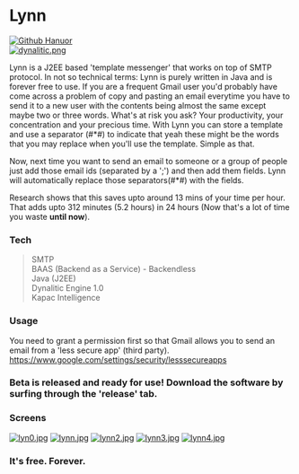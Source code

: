 # Lynn
[![Github Hanuor](https://img.shields.io/badge/Hanuor-Lynn-blue.svg)](https://github.com/hanuor/lynn)       
[![dynalitic.png](https://s24.postimg.org/5ic4dr1dh/dynalitic.png)](https://www.linkedin.com/?trk=nav_logo)

Lynn is a J2EE based 'template messenger' that works on top of SMTP protocol. 
In not so technical terms: Lynn is purely written in Java and is forever free to use. 
If you are a frequent Gmail user you'd probably have come across a problem of copy and pasting an email everytime you have to send it to a new user with the contents being almost the same except maybe two or three words. 
What's at risk you ask? Your productivity, your concentration and your precious time. 
With Lynn you can store a template and use a separator (#*#) to indicate that yeah these might be the words that you may replace when you'll use the template. Simple as that.

Now, next time you want to send an email to someone or a group of people just add those email ids (separated by a ';') and then add them fields. Lynn will automatically replace those separators(#*#) with the fields. 

Research shows that this saves upto around 13 mins of your time per hour. That adds upto 312 minutes (5.2 hours) in 24 hours (Now that's a lot of time you waste **until now**).


### Tech
> SMTP    
> BAAS (Backend as a Service) - Backendless       
> Java (J2EE)         
> Dynalitic Engine 1.0          
> Kapac Intelligence          

### Usage

You need to grant a permission first so that Gmail allows you to send an email from a 'less secure app' (third party).
https://www.google.com/settings/security/lesssecureapps

### Beta is released and ready for use! Download the software by surfing through the 'release' tab.


### Screens        
[![lyn0.jpg](https://s29.postimg.org/gvrmuc56v/lyn0.jpg)](https://postimg.org/image/eefvn2lab/)
[![lynn.jpg](https://s23.postimg.org/69zre81qj/lynn.jpg)](https://postimg.org/image/fuje13r2f/)
[![lynn2.jpg](https://s27.postimg.org/3r2zyyhxf/lynn2.jpg)](https://postimg.org/image/4glsbbigv/)
[![lynn3.jpg](https://s23.postimg.org/7d5x4jb3f/lynn3.jpg)](https://postimg.org/image/ljlnzrlyf/)
[![lynn4.jpg](https://s30.postimg.org/vt88enqoh/lynn4.jpg)](https://postimg.org/image/x89t3drrh/)

### It's free. Forever.
